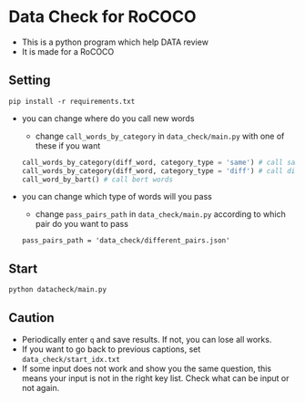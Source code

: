 # Data Check for RoCOCO

- This is a python program which help DATA review
- It is made for a RoCOCO

## Setting

```
pip install -r requirements.txt
```

- you can change where do you call new words
  - change `call_words_by_category` in `data_check/main.py` with one of these if you want
  ```python
  call_words_by_category(diff_word, category_type = 'same') # call same category words
  call_words_by_category(diff_word, category_type = 'diff') # call different category words
  call_word_by_bart() # call bert words
  ```

- you can change which type of words will you pass
  - change `pass_pairs_path` in `data_check/main.py` according to which pair do you want to pass
  ```
  pass_pairs_path = 'data_check/different_pairs.json'
  ```

## Start

```
python datacheck/main.py
```

## Caution
- Periodically enter `q` and save results. If not, you can lose all works.
- If you want to go back to previous captions, set `data_check/start_idx.txt`
- If some input does not work and show you the same question, this means your input is not in the right key list. Check what can be input or not again.


